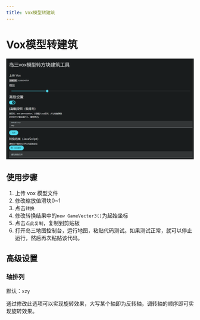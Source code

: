```yaml
---
title: Vox模型转建筑
---
```

# Vox模型转建筑

![1707919935622](vox2blocks/1707919935622.png)

## 使用步骤
1. 上传 vox 模型文件
2. 修改缩放值滑块0~1
3. 点击`转换`
4. 修改转换结果中的`new GameVecter3()`为起始坐标
5. 点击`点此复制`，复制到剪贴板
6. 打开岛三地图控制台，运行地图，粘贴代码测试。如果测试正常，就可以停止运行，然后再次粘贴该代码。

## 高级设置
### 轴排列
默认：`xzy`

通过修改此选项可以实现旋转效果，大写某个轴即为反转轴，调转轴的顺序即可实现旋转效果。